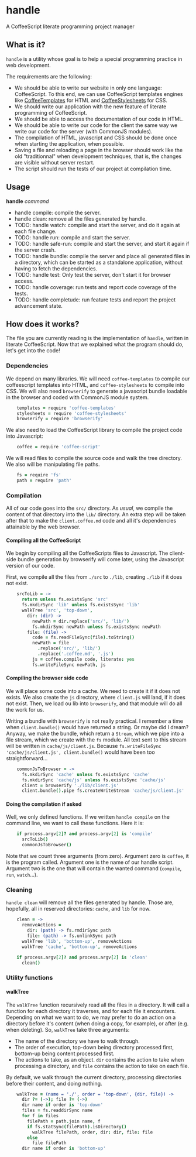 handle
======

A CoffeeScript literate programming project manager

What is it?
-----------

`handle` is a utility whose goal is to help a special programming
practice in web development.

The requirements are the following:

 - We should be able to write our website in only one language:
   CoffeeScript. To this end, we can use CoffeeScript templates engines
   like
   [CoffeeTemplates](https://github.com/mikesmullin/coffee-templates)
   for HTML and
   [CoffeeStylesheets](https://github.com/mikesmullin/coffee-stylesheets)
   for CSS.
 - We should write our application with the new feature of literate
   programming of CoffeeScript.
 - We should be able to access the documentation of our code in HTML.
 - We should be able to write our code for the client the same way we
   write our code for the server (with CommonJS modules).
 - The compilation of HTML, javascript and CSS should be done once when
   starting the application, when possible.
 - Saving a file and reloading a page in the browser should work like
   the old "traditionnal" when development techniques, that is, the
   changes are visible without server restart.
 - The script should run the tests of our project at compilation time.

Usage
-----

**handle** _command_

 * handle compile: compile the server.
 * handle clean: remove all the files generated by handle.
 * TODO: handle watch: compile and start the server, and do it again at
   each file change.
 * TODO: handle run: compile and start the server.
 * TODO: handle safe-run: compile and start the server, and start it
   again if the server crash.
 * TODO: handle bundle: compile the server and place all generated files
   in a directory, which can be started as a standalone application,
   without having to fetch the dependencies.
 * TODO: handle test: Only test the server, don't start it for browser
   access.
 * TODO: handle coverage: run tests and report code coverage of the
   tests.
 * TODO: handle completude: run feature tests and report the project
   advancement state.

How does it works?
------------------

The file you are currently reading is the implementation of `handle`,
written in literate CoffeeScript. Now that we explained what the program
should do, let's get into the code!

### Dependencies

We depend on many libraries. We will need `coffee-templates` to compile
our coffeescript templates into HTML, and `coffee-stylesheets` to
compile into CSS. We will also need `browserify` to generate a
javascript bundle loadable in the browser and coded with CommonJS module
system.

```coffeescript
    templates = require 'coffee-templates'
    stylesheets = require 'coffee-stylesheets'
    browserify = require 'browserify'
```

We also need to load the CoffeeScript library to compile the project
code into Javascript:

```coffeescript
    coffee = require 'coffee-script'
```

We will read files to compile the source code and walk the tree
directory. We also will be manipulating file paths.

```coffeescript
    fs = require 'fs'
    path = require 'path'
```

### Compilation

All of our code goes into the `src/` directory. As _usual_, we compile
the content of that directory into the `lib/` directory. An extra step
will be taken after that to make the `client.coffee.md` code and all
it's dependencies attainable by the web browser.

#### Compiling all the CoffeeScript

We begin by compiling all the CoffeeScripts files to Javascript. The
client-side bundle generation by browserify will come later, using the
Javascript version of our code.

First, we compile all the files from `./src` to `./lib`, creating
`./lib` if it does not exist.

```coffeescript
    srcToLib = ->
      return unless fs.existsSync 'src'
      fs.mkdirSync 'lib' unless fs.existsSync 'lib'
      walkTree 'src', 'top-down',
        dir: (dir) ->
          newPath = dir.replace('src/', 'lib/')
          fs.mkdirSync newPath unless fs.existsSync newPath
        file: (file) ->
          code = fs.readFileSync(file).toString()
          newPath = file
            .replace('src/', 'lib/')
            .replace('.coffee.md', '.js')
          js = coffee.compile code, literate: yes
          fs.writeFileSync newPath, js
```

#### Compiling the browser side code

We will place some code into a cache. We need to create it if it does
not exists. We also create the `js` directory, where `client.js` will
land, if it does not exist. Then, we load ou lib into `browserify`, and
that module will do all the work for us.

Writing a bundle with `browserify` is not really practical. I remember a
time when `client.bundle()` would have returned a string. Or maybe did I
dream? Anyway, we make the bundle, which return a `Stream`, which we
pipe into a file stream, which we create with the `fs` module. All text
sent to this stream will be written in `cache/js/client.js`. Because 
`fs.writeFileSync 'cache/js/client.js', client.bundle()` would have been
too straightforward...

```coffeescript
    commonJsToBrowser = ->
      fs.mkdirSync 'cache' unless fs.existsSync 'cache'
      fs.mkdirSync 'cache/js' unless fs.existsSync 'cache/js'
      client = browserify './lib/client.js'
      client.bundle().pipe fs.createWriteStream 'cache/js/client.js'
```

#### Doing the compilation if asked

Well, we only defined functions. If we written `handle compile` on the
command line, we want to call these functions. Here it is:

```coffeescript
    if process.argv[2]? and process.argv[2] is 'compile'
      srcToLib()
      commonJsToBrowser()
```

Note that we count three arguments (from zero). Argument zero is
`coffee`, it is the program called. Argument one is the name of our
handle script. Argument two is the one that will contain the wanted
command (`compile`, `run`, `watch`...).

### Cleaning

`handle clean` will remove all the files generated by handle. Those are,
hopefully, all in reserved directories: `cache`, and `lib` for now.

```coffeescript
    clean = ->
      removeActions =
        dir: (path) -> fs.rmdirSync path
        file: (path) -> fs.unlinkSync path
      walkTree 'lib', 'bottom-up', removeActions
      walkTree 'cache', 'bottom-up', removeActions
```

```coffeescript
    if process.argv[2]? and process.argv[2] is 'clean'
      clean()
```
### Utility functions

#### walkTree

The `walkTree` function recursively read all the files in a directory.
It will call a function for each directory it traverses, and for each
file it encounters. Depending on what we want to do, we may prefer to do
an action on a directory before it's content (when doing a copy, for
example), or after (e.g. when deleting). So, `walkTree` take three
arguments: 

 * The name of the directory we have to walk through.
 * The order of execution, top-down being directory processed first,
   bottom-up being content processed first.
 * The actions to take, as an object. `dir` contains the action to take
   when processing a directory, and `file` contains the action to take
   on each file.

By default, we walk through the current directory, processing
directories before their content, and doing nothing.

```coffeescript
    walkTree = (name = './', order = 'top-down', {dir, file}) ->
      dir ?= (->); file ?= (->)
      dir name if order is 'top-down'
      files = fs.readdirSync name
      for f in files
        filePath = path.join name, f
        if fs.statSync(filePath).isDirectory()
          walkTree filePath, order, dir: dir, file: file
        else
          file filePath
      dir name if order is 'bottom-up'
```
